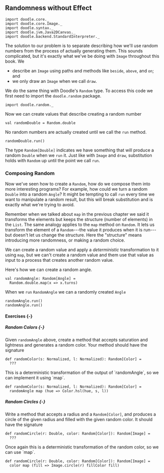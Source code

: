 ## Randomness without Effect

```tut:invisible
import doodle.core._
import doodle.core.Image._
import doodle.syntax._
import doodle.jvm.Java2DCanvas._
import doodle.backend.StandardInterpreter._
```

The solution to our problem is to separate describing how we'll use random numbers from the process of actually generating them. This sounds complicated, but it's exactly what we've be doing with `Image` throughout this book. We

- describe an `Image` using paths and methods like `beside`, `above`, and `on`; and
- we only draw an `Image` when we call `draw`.

We do the same thing with Doodle's `Random` type. To access this code we first need to import the `doodle.random` package.

```tut:book
import doodle.random._
```

Now we can create values that describe creating a random number

```tut:book
val randomDouble = Random.double
```

No random numbers are actually created until we call the `run` method.

```tut:book
randomDouble.run()
```

The type `Random[Double]` indicates we have something that will produce a random `Double` when we `run` it. Just like with `Image` and `draw`, substitution holds with `Random` up until the point we call `run`.


### Composing Random

Now we've seen how to create a `Random`, how do we compose them into more interesting programs? For example, how could we turn a random `Double` into a random `Angle`? It might be tempting to call `run` every time we want to manipulate a random result, but this will break substitution and is exactly what we're trying to avoid.

Remember when we talked about `map` in the previous chapter we said it transforms the elements but keeps the structure (number of elements) in the `List`. The same analogy applies to the `map` method on `Random`. It lets us transform the element of a `Random`---the value it produces when it is run---but doesn't let us change the structure. Here the "structure" means introducing more randomness, or making a random choice. 

We can create a random value and apply a *deterministic* transformation to it using `map`, but we can't create a random value and them use that value as input to a process that creates another random value.

Here's how we can create a random angle.

```tut:book
val randomAngle: Random[Angle] =
  Random.double.map(x => x.turns)
```

When we `run` `RandomAngle` we can a randomly created `Angle`

```tut:book
randomAngle.run()
randomAngle.run()
```

#### Exercises {-}

##### Random Colors {-}

Given `randomAngle` above, create a method that accepts saturation and lightness and generates a random color. Your method should have the signature

```tut:book
def randomColor(s: Normalized, l: Normalized): Random[Color] =
  ???
```

<div class="example">
This is a deterministic transformation of the output of `randomAngle`, so we can implement it using `map`.

```tut:book
def randomColor(s: Normalized, l: Normalized): Random[Color] =
  randomAngle map (hue => Color.hsl(hue, s, l))
```
</div>

##### Random Circles {-}

Write a method that accepts a radius and a `Random[Color]`, and produces a circle of the given radius and filled with the given random color. It should have the signature

```tut:book
def randomCircle(r: Double, color: Random[Color]): Random[Image] =
  ???
```

<div class="example">
Once again this is a deterministic transformation of the random color, so we can use `map`.

```tut:book
def randomCircle(r: Double, color: Random[Color]): Random[Image] =
  color map (fill => Image.circle(r) fillColor fill)
```
</div>
